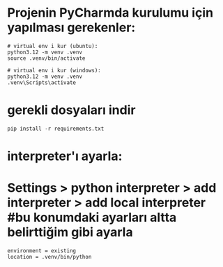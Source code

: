 # Projenin PyCharmda kurulumu için yapılması gerekenler:
    # virtual env i kur (ubuntu):
    python3.12 -m venv .venv
    source .venv/bin/activate

    # virtual env i kur (windows):
    python3.12 -m venv .venv
    .venv\Scripts\activate


# gerekli dosyaları indir
    pip install -r requirements.txt


# interpreter'ı ayarla:
# Settings > python interpreter > add interpreter > add local interpreter #bu konumdaki ayarları altta belirttiğim gibi ayarla
	environment = existing
	location = .venv/bin/python